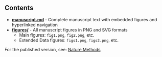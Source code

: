 ## Contents

- **[manuscript.md](manuscript.md)** - Complete manuscript text with embedded figures and hyperlinked navigation
- **[figures/](figures/)** - All manuscript figures in PNG and SVG formats
  - Main figures: `fig1.png`, `fig2.png`, etc.
  - Extended Data figures: `figs1.png`, `figs2.png`, etc.

For the published version, see: [Nature Methods](https://www.nature.com/articles/s41592-025-02702-6)
